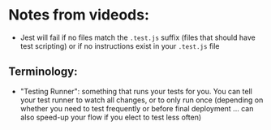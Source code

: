 # Notes from videods:
- Jest will fail if no files match the `.test.js` suffix (files that should have test scripting) or if no instructions exist in your `.test.js` file

## Terminology:
- "Testing Runner": something that runs your tests for you. You can tell your test runner to watch all changes, or to only run once (depending on whether you need to test frequently or before final deployment ... can also speed-up your flow if you elect to test less often)
